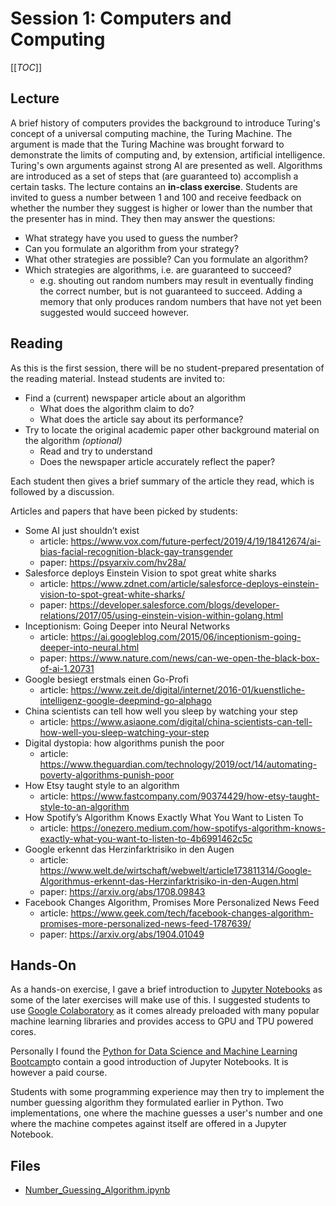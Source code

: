 # Session 1: Computers and Computing

[[_TOC_]]

## Lecture
A brief history of computers provides the background to introduce Turing's concept of a universal computing machine, the Turing Machine. The argument is made that the Turing Machine was brought forward to demonstrate the limits of computing and, by extension, artificial intelligence. Turing's own arguments against strong AI are presented as well.
Algorithms are introduced as a set of steps that (are guaranteed to) accomplish a certain tasks.
The lecture contains an **in-class exercise**. Students are invited to guess a number between 1 and 100 and receive feedback on whether the number they suggest is higher or lower than the number that the presenter has in mind. They then may answer the questions:
- What strategy have you used to guess the number?
- Can you formulate an algorithm from your strategy?
- What other strategies are possible? Can you formulate an algorithm?
- Which strategies are algorithms, i.e. are guaranteed to succeed?
	- e.g. shouting out random numbers may result in eventually finding the correct number, but is not guaranteed to succeed. Adding a memory that only produces random numbers that have not yet been suggested would succeed however.
## Reading
As this is the first session, there will be no student-prepared presentation of the reading material. Instead students are invited to:
- Find a (current) newspaper article about an algorithm
	- What does the algorithm claim to do?
	- What does the article say about its performance?
- Try to locate the original academic paper other background material on the algorithm _(optional)_ 
	- Read and try to understand
	- Does the newspaper article accurately reflect the paper?

Each student then gives a brief summary of the article they read, which is followed by a discussion.

Articles and papers that have been picked by students:

- Some AI just shouldn’t exist
	- article: https://www.vox.com/future-perfect/2019/4/19/18412674/ai-bias-facial-recognition-black-gay-transgender
	- paper: https://psyarxiv.com/hv28a/
- Salesforce deploys Einstein Vision to spot great white sharks
	- article: https://www.zdnet.com/article/salesforce-deploys-einstein-vision-to-spot-great-white-sharks/
	- paper: https://developer.salesforce.com/blogs/developer-relations/2017/05/using-einstein-vision-within-golang.html
- Inceptionism: Going Deeper into Neural Networks
	- article: https://ai.googleblog.com/2015/06/inceptionism-going-deeper-into-neural.html
	- paper: https://www.nature.com/news/can-we-open-the-black-box-of-ai-1.20731
- Google besiegt erstmals einen Go-Profi
	- article: https://www.zeit.de/digital/internet/2016-01/kuenstliche-intelligenz-google-deepmind-go-alphago
-  China scientists can tell how well you sleep by watching your step
	- article: https://www.asiaone.com/digital/china-scientists-can-tell-how-well-you-sleep-watching-your-step
- Digital dystopia: how algorithms punish the poor
	- article: https://www.theguardian.com/technology/2019/oct/14/automating-poverty-algorithms-punish-poor
- How Etsy taught style to an algorithm
	- article: https://www.fastcompany.com/90374429/how-etsy-taught-style-to-an-algorithm
- How Spotify’s Algorithm Knows Exactly What You Want to Listen To
	- article: https://onezero.medium.com/how-spotifys-algorithm-knows-exactly-what-you-want-to-listen-to-4b6991462c5c
- Google erkennt das Herzinfarktrisiko in den Augen
	- article: https://www.welt.de/wirtschaft/webwelt/article173811314/Google-Algorithmus-erkennt-das-Herzinfarktrisiko-in-den-Augen.html
	- paper: https://arxiv.org/abs/1708.09843
- Facebook Changes Algorithm, Promises More Personalized News Feed
	- article: https://www.geek.com/tech/facebook-changes-algorithm-promises-more-personalized-news-feed-1787639/
	- paper: https://arxiv.org/abs/1904.01049
## Hands-On
As a hands-on exercise, I gave a brief introduction to [Jupyter Notebooks](https://jupyter.org/) as some of the later exercises will make use of this. I suggested students to use [Google Colaboratory](https://colab.research.google.com/) as it comes already preloaded with many popular machine learning libraries and provides access to GPU and TPU powered cores.

Personally I found the [Python for Data Science and Machine Learning Bootcamp](https://www.udemy.com/course/python-for-data-science-and-machine-learning-bootcamp/)to contain a good introduction of Jupyter Notebooks. It is however a paid course.

Students with some programming experience may then try to implement the number guessing algorithm they formulated earlier in Python. Two implementations, one where the machine guesses a user's number and one where the machine competes against itself are offered in a Jupyter Notebook.

## Files
- [Number\_Guessing\_Algorithm.ipynb](./hands_on/Number_Guessing_Algorithm.ipynb)